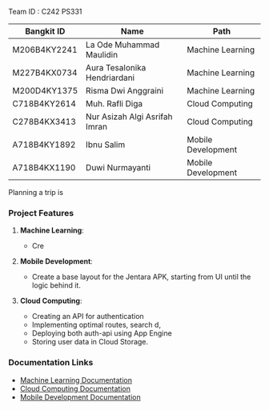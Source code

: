 
Team ID : C242 PS331

| Bangkit ID       | Name                            | Path               |
|-------------------|--------------------------------|--------------------|
| M206B4KY2241      | La Ode Muhammad Maulidin       | Machine Learning   |
| M227B4KX0734      | Aura Tesalonika Hendriardani   | Machine Learning   |
| M200D4KY1375      | Risma Dwi Anggraini            | Machine Learning   |
| C718B4KY2614      | Muh. Rafli Diga                | Cloud Computing    |
| C278B4KX3413      | Nur Asizah Algi Asrifah Imran  | Cloud Computing    |
| A718B4KY1892      | Ibnu Salim                     | Mobile Development |
| A718B4KX1190      | Duwi Nurmayanti                | Mobile Development |

Planning a trip is 

### Project Features

1. **Machine Learning**:
   - Cre
   
2. **Mobile Development**:
   - Create a base layout for the Jentara APK, starting from UI until the logic behind it.
 

3. **Cloud Computing**:
   - Creating an API for authentication 
   - Implementing optimal routes, search d, 
   - Deploying both auth-api using App Engine
   - Storing user data in Cloud Storage.

### Documentation Links
- [Machine Learning Documentation](#)
- [Cloud Computing Documentation](https://github.com/rafli-sec/insomers-api-1)
- [Mobile Development Documentation](#)
